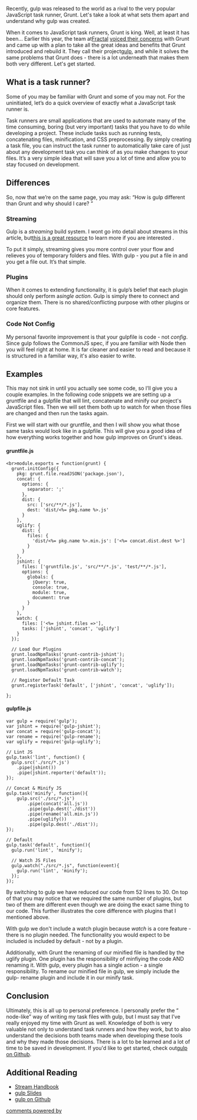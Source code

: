 Recently, gulp was released to the world as a rival to the very popular
JavaScript task runner, Grunt. Let's take a look at what sets them apart and 
understand why gulp was created.

When it comes to JavaScript task runners, Grunt is king. Well, at least it has
been... Earlier this year, the team at[Fractal][1] [voiced their concerns][2]
with Grunt and came up with a plan to take all the great ideas and benefits that
Grunt introduced and rebuild it. They call their project[gulp][3], and while it
solves the same problems that Grunt does - there is a lot underneath that makes 
them both very different. Let's get started.

## What is a task runner?

Some of you may be familiar with Grunt and some of you may not. For the
uninitiated, let’s do a quick overview of exactly what a JavaScript task runner 
is.

Task runners are small applications that are used to automate many of the time
consuming, boring (but very important) tasks that you have to do while 
developing a project. These include tasks such as running tests, concatenating 
files, minification, and CSS preprocessing. By simply creating a task file, you 
can instruct the task runner to automatically take care of just about any 
development task you can think of as you make changes to your files. It’s a very
simple idea that will save you a lot of time and allow you to stay focused on 
development.

## Differences

So, now that we’re on the same page, you may ask: “How is gulp different
than Grunt and why should I care?
”

### Streaming

Gulp is a *streaming* build system. I wont go into detail about streams in this
article, but[this is a great resource][4] to learn more if you are interested
.

To put it simply, streaming gives you more control over your flow and relieves
you of temporary folders and files. With gulp - you put a file in and you get a 
file out. It’s that simple.

### Plugins

When it comes to extending functionality, it is gulp’s belief that each
plugin should only perform a*single action*. Gulp is simply there to connect
and organize them. There is no shared/conflicting purpose with other plugins or 
core features.

### Code Not Config

My personal favorite improvement is that your gulpfile is code - not *config*.
Since gulp follows the CommonJS spec, if you are familiar with Node then you 
will feel right at home. It is far cleaner and easier to read and because it is 
structured in a familiar way, it's also easier to write.

## Examples

This may not sink in until you actually see some code, so I’ll give you a
couple examples. In the following code snippets we are setting up a gruntfile 
and a gulpfile that will lint, concatenate and minify our project's JavaScript 
files. Then we will set them both up to watch for when those files are changed 
and then run the tasks again.

First we will start with our gruntfile, and then I will show you what those
same tasks would look like in a gulpfile. This will give you a good idea of how 
everything works together and how gulp improves on Grunt's ideas.

#### gruntfile.js

    <br>module.exports = function(grunt) {
      grunt.initConfig({
        pkg: grunt.file.readJSON('package.json'),
        concat: {
          options: {
            separator: ';'
          },
          dist: {
            src: ['src/**/*.js'],
            dest: 'dist/<%= pkg.name %>.js'
          }
        },
        uglify: {
          dist: {
            files: {
              'dist/<%= pkg.name %>.min.js': ['<%= concat.dist.dest %>']
            }
          }
        },
        jshint: {
          files: ['gruntfile.js', 'src/**/*.js', 'test/**/*.js'],
          options: {
            globals: {
              jQuery: true,
              console: true,
              module: true,
              document: true
            }
          }
        },
        watch: {
          files: ['<%= jshint.files =>'],
          tasks: ['jshint', 'concat', 'uglify']
        }
      });
    
      // Load Our Plugins
      grunt.loadNpmTasks('grunt-contrib-jshint');
      grunt.loadNpmTasks('grunt-contrib-concat');
      grunt.loadNpmTasks('grunt-contrib-uglify');
      grunt.loadNpmTasks('grunt-contrib-watch');
    
      // Register Default Task
      grunt.registerTask('default', ['jshint', 'concat', 'uglify']);
    
    };
    
    

#### gulpfile.js

    var gulp = require('gulp');
    var jshint = require('gulp-jshint');
    var concat = require('gulp-concat');
    var rename = require('gulp-rename');
    var uglify = require('gulp-uglify');
    
    // Lint JS
    gulp.task('lint', function() {
      gulp.src('./src/*.js')
        .pipe(jshint())
        .pipe(jshint.reporter('default'));
    });
    
    // Concat & Minify JS
    gulp.task('minify', function(){
        gulp.src('./src/*.js')
            .pipe(concat('all.js'))
            .pipe(gulp.dest('./dist'))
            .pipe(rename('all.min.js'))
            .pipe(uglify())
            .pipe(gulp.dest('./dist'));
    });
    
    // Default
    gulp.task('default', function(){
      gulp.run('lint', 'minify');
    
      // Watch JS Files
      gulp.watch("./src/*.js", function(event){
        gulp.run('lint', 'minify');
      });
    });
    

By switching to gulp we have reduced our code from 52 lines to 30. On top of
that you may notice that we required the same number of plugins, but two of them
are different even though we are doing the exact same thing to our code. This 
further illustrates the core difference with plugins that I mentioned above.

With gulp we don't include a watch plugin because *watch* is a core feature -
there is no plugin needed. The functionality you would expect to be included is 
included by default - not by a plugin.

Additionally, with Grunt the renaming of our minified file is handled by the
uglify plugin. One plugin has the responsibility of minfiying the code AND 
renaming it. With gulp, every plugin has a single action - a single 
responsibility. To rename our minified file in gulp, we simply include the gulp-
rename plugin and include it in our minify task.

## Conclusion

Ultimately, this is all up to personal preference. I personally prefer the “
node-like” way of writing my task files with gulp, but I must say that I’ve 
really enjoyed my time with Grunt as well. Knowledge of both is very valuable 
not only to understand task runners and how they work, but to also understand 
the decisions both teams made when developing these tools and why they made 
those decisions. There is a lot to be learned and a lot of time to be saved in 
development. If you'd like to get started, check out[gulp on Github][3].

## Additional Reading

*   [Stream Handbook][5]
*   [gulp Slides][2]
*   [gulp on Github][3]

[comments powered by ][6]

 [1]: http://wearefractal.com "Fractal"
 [2]: http://slid.es/contra/gulp "gulp slideshow on slid.es"
 [3]: https://github.com/wearefractal/gulp "gulp on Github"
 [4]: https://github.com/substack/stream-handbook
 [5]: https://github.com/substack/stream-handbook "Stream Handbook on Github"
 [6]: http://disqus.com